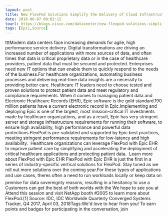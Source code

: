 ```yaml
---
layout: post
title: New FlexPod Solutions Simplify the Delivery of Cloud Infrastructure and Industry-specific Applications
date: 2018-06-07 00:02:12
tourl: https://blogs.cisco.com/datacenter/new-flexpod-solutions-simplify-the-delivery-of-cloud-infrastructure-and-industry-specific-applications
tags: [Epic,Source]
---
```

tttModern data centers face increasing demands for agile, high performance service delivery. Digital transformations are driving an increased number of applications with more sources of data, and often times that data is critical proprietary data or in the case of healthcare providers, patient data that must be secured and protected. Enterprises need new IT options that can enable them to quickly respond to the needs of the business.For healthcare organizations, automating business processes and delivering real-time data insights are a necessity to providing better care. Healthcare IT leaders need to choose tested and proven solutions to protect patient data and meet regulatory and compliance requirements. When it comes to managing patient data and Electronic Healthcare Records (EHR), Epic software is the gold standard.190 million patients have a current electronic record in Epic.Implementing and deploying Epic is one of the largest, most mission-critical IT investments made by healthcare organizations, and as a result, Epic has very stringent server and storage infrastructure requirements for running their software, to ensure high availability, high performance and powerful data protections.FlexPod is pre-validated and supported by Epic best practices, meeting stringent performance requirements for low-latency and high availability.  Healthcare organizations can leverage FlexPod with Epic EHR to improve patient care by simplifying and accelerating the deployment of critical healthcare applications and protecting patient data.  Learn more about FlexPod with Epic EHR FlexPod with Epic EHR is just the first in a series of industry-specific vertical solutions for FlexPod. Stay tuned as we roll out more solutions over the coming year.For these types of applications and use cases, theres often a need to run workloads locally or keep data on premise for data sovereignty reasons, resulting in a hesitancy to use a Customers can get the best of both worlds with the We hope to see you at Attend this session and visit NetApp booth #2005 to learn more about FlexPod.[1] Source: IDC, IDC Worldwide Quarterly Converged Systems Tracker, Q4 2017, April 03, 2018Tags:We'd love to hear from you! To earn points and badges for participating in the conversation, join 